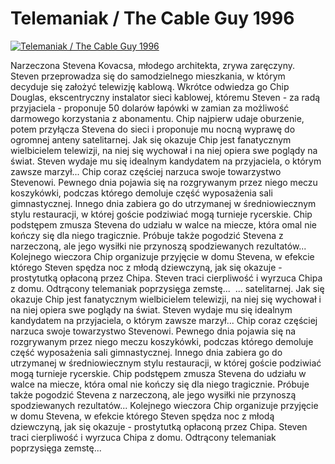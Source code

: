 Telemaniak / The Cable Guy 1996 
=============
[![Telemaniak / The Cable Guy 1996 ](http://vidos.pl/images/player.gif)](http://vidos.pl/telemaniak-the-cable-guy-1996)

 Narzeczona Stevena Kovacsa, młodego architekta, zrywa zaręczyny. Steven przeprowadza się do samodzielnego mieszkania, w którym decyduje się założyć telewizję kablową. Wkrótce odwiedza go Chip Douglas, ekscentryczny instalator sieci kablowej, któremu Steven - za radą przyjaciela - proponuje 50 dolarów łapówki w zamian za możliwość darmowego korzystania z abonamentu. Chip najpierw udaje oburzenie, potem przyłącza Stevena do sieci i proponuje mu nocną wyprawę do ogromnej anteny satelitarnej. Jak się okazuje Chip jest fanatycznym wielbicielem telewizji, na niej się wychował i na niej opiera swe poglądy na świat. Steven wydaje mu się idealnym kandydatem na przyjaciela, o którym zawsze marzył... Chip coraz częściej narzuca swoje towarzystwo Stevenowi. Pewnego dnia pojawia się na rozgrywanym przez niego meczu koszykówki, podczas którego demoluje część wyposażenia sali gimnastycznej. Innego dnia zabiera go do utrzymanej w średniowiecznym stylu restauracji, w której goście podziwiać mogą turnieje rycerskie. Chip podstępem zmusza Stevena do udziału w walce na miecze, która omal nie kończy się dla niego tragicznie. Próbuje także pogodzić Stevena z narzeczoną, ale jego wysiłki nie przynoszą spodziewanych rezultatów... Kolejnego wieczora Chip organizuje przyjęcie w domu Stevena, w efekcie którego Steven spędza noc z młodą dziewczyną, jak się okazuje - prostytutką opłaconą przez Chipa. Steven traci cierpliwość i wyrzuca Chipa z domu. Odtrącony telemaniak poprzysięga zemstę...   ... satelitarnej. Jak się okazuje Chip jest fanatycznym wielbicielem telewizji, na niej się wychował i na niej opiera swe poglądy na świat. Steven wydaje mu się idealnym kandydatem na przyjaciela, o którym zawsze marzył... Chip coraz częściej narzuca swoje towarzystwo Stevenowi. Pewnego dnia pojawia się na rozgrywanym przez niego meczu koszykówki, podczas którego demoluje część wyposażenia sali gimnastycznej. Innego dnia zabiera go do utrzymanej w średniowiecznym stylu restauracji, w której goście podziwiać mogą turnieje rycerskie. Chip podstępem zmusza Stevena do udziału w walce na miecze, która omal nie kończy się dla niego tragicznie. Próbuje także pogodzić Stevena z narzeczoną, ale jego wysiłki nie przynoszą spodziewanych rezultatów... Kolejnego wieczora Chip organizuje przyjęcie w domu Stevena, w efekcie którego Steven spędza noc z młodą dziewczyną, jak się okazuje - prostytutką opłaconą przez Chipa. Steven traci cierpliwość i wyrzuca Chipa z domu. Odtrącony telemaniak poprzysięga zemstę... 
